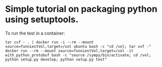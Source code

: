 # Simple tutorial on packaging python using setuptools.

To run the test in a container:
````
tar cvf - . | docker run -i --rm --mount source=funniestVol,target=/vol ubuntu bash -c "cd /vol; tar xvf -"
docker run --rm --mount source=funniestVol,target=/vol -it with_python_protobuf bash -c "source /sympy/bin/activate; cd /vol; python setup.py develop; python setup.py test"
````
